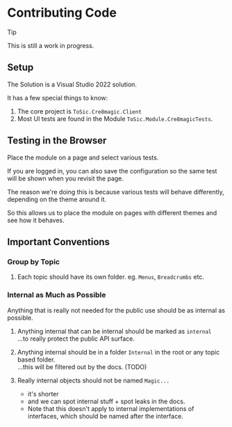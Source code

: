 # Contributing Code

> [!TIP]
> This is still a work in progress.

## Setup

The Solution is a Visual Studio 2022 solution.

It has a few special things to know:

1. The core project is `ToSic.Cre8magic.Client`
1. Most UI tests are found in the Module `ToSic.Module.Cre8magicTests`.


## Testing in the Browser

Place the module on a page and select various tests.

If you are logged in, you can also save the configuration so the same test will be shown when you revisit the page.

The reason we're doing this is because various tests will behave differently,
depending on the theme around it.

So this allows us to place the module on pages with different themes and see how it behaves.

## Important Conventions

### Group by Topic

1. Each topic should have its own folder. eg. `Menus`, `Breadcrumbs` etc.

### Internal as Much as Possible

Anything that is really not needed for the public use should be as internal as possible.

1. Anything internal that can be internal should be marked as `internal`  
    ...to really protect the public API surface.

1. Anything internal should be in a folder `Internal` in the root or any topic based folder.  
    ...this will be filtered out by the docs. (TODO)

1. Really internal objects should not be named `Magic...`
    * it's shorter
    * and we can spot internal stuff + spot leaks in the docs.
    * Note that this doesn't apply to internal implementations of interfaces, which should be named after the interface.

